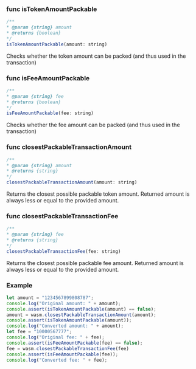 ### func isTokenAmountPackable

```javascript
/**
* @param {string} amount
* @returns {boolean}
*/
isTokenAmountPackable(amount: string)
``` 
Checks whether the token amount can be packed (and thus used in the transaction)

### func isFeeAmountPackable

```javascript
/**
* @param {string} fee
* @returns {boolean}
*/
isFeeAmountPackable(fee: string)
``` 
Checks whether the fee amount can be packed (and thus used in the transaction)

### func closestPackableTransactionAmount

```javascript
/**
* @param {string} amount
* @returns {string}
*/
closestPackableTransactionAmount(amount: string)
``` 
Returns the closest possible packable token amount.
Returned amount is always less or equal to the provided amount.

### func closestPackableTransactionFee

```javascript
/**
* @param {string} fee
* @returns {string}
*/
closestPackableTransactionFee(fee: string)
``` 
Returns the closest possible packable fee amount.
Returned amount is always less or equal to the provided amount.

### Example
```javascript
let amount = "1234567899808787";
console.log("Original amount: " + amount);
console.assert(isTokenAmountPackable(amount) == false);
amount = wasm.closestPackableTransactionAmount(amount);
console.assert(isTokenAmountPackable(amount));
console.log("Converted amount: " + amount);
let fee = "10000567777";
console.log("Original fee: " + fee);
console.assert(isFeeAmountPackable(fee) == false);
fee = wasm.closestPackableTransactionFee(fee)
console.assert(isFeeAmountPackable(fee));
console.log("Converted fee: " + fee);
```
